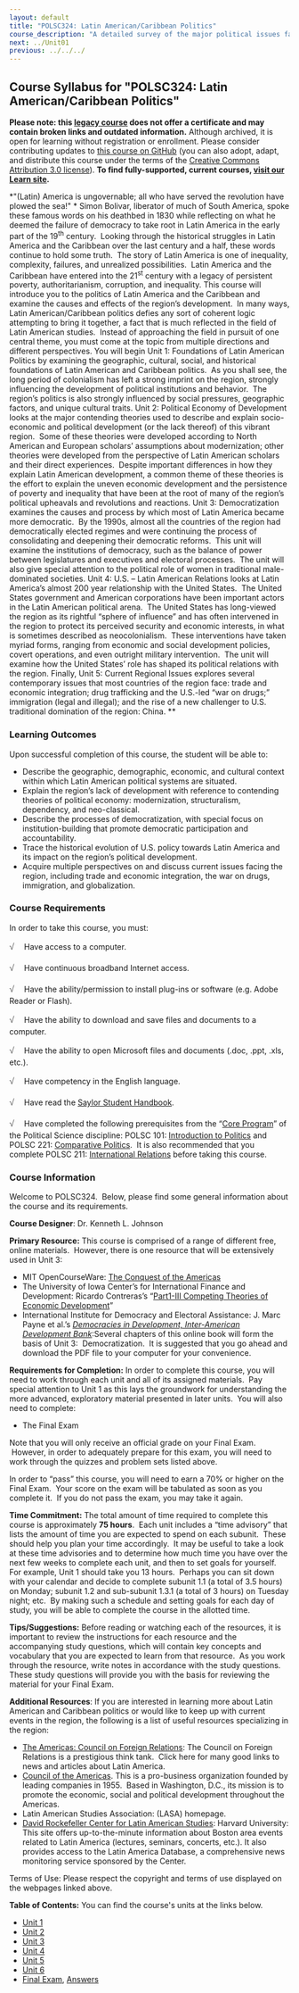 ```yaml
---
layout: default
title: "POLSC324: Latin American/Caribbean Politics"
course_description: "A detailed survey of the major political issues facing Latin American and Caribbean countries from the pre-colonial era to the present. Topics include the region’s history, geography, economic and social development, political systems, and institutions."
next: ../Unit01
previous: ../../../
---
```

Course Syllabus for "POLSC324: Latin American/Caribbean Politics"
-----------------------------------------------------------------

**Please note: this [legacy course](https://sayloracademy.zendesk.com/hc/en-us/articles/206089967) does not offer a certificate and may contain 
broken links and outdated information.** Although archived, it is open 
for learning without registration or enrollment. Please consider contributing 
updates to [this course on GitHub](https://github.com/saylordotorg/course_polsc324) 
(you can also adopt, adapt, and distribute this course under the terms of 
the [Creative Commons Attribution 3.0 license](http://creativecommons.org/licenses/by/3.0/)). **To find fully-supported, current courses, [visit our 
Learn site](https://learn.saylor.org).**

*"(Latin) America is ungovernable; all who have served the revolution
have plowed the sea!" * Simon Bolivar, liberator of much of South
America, spoke these famous words on his deathbed in 1830 while
reflecting on what he deemed the failure of democracy to take root in
Latin America in the early part of the 19<sup>th</sup> century.  Looking
through the historical struggles in Latin America and the Caribbean over
the last century and a half, these words continue to hold some truth. 
The story of Latin America is one of inequality, complexity, failures,
and unrealized possibilities.  Latin America and the Caribbean have
entered into the 21<sup>st</sup> century with a legacy of persistent
poverty, authoritarianism, corruption, and inequality. This course will
introduce you to the politics of Latin America and the Caribbean and
examine the causes and effects of the region’s development.  In many
ways, Latin American/Caribbean politics defies any sort of coherent
logic attempting to bring it together, a fact that is much reflected in
the field of Latin American studies.  Instead of approaching the field
in pursuit of one central theme, you must come at the topic from
multiple directions and different perspectives. You will begin Unit 1:
Foundations of Latin American Politics by examining the geographic,
cultural, social, and historical foundations of Latin American and
Caribbean politics.  As you shall see, the long period of colonialism
has left a strong imprint on the region, strongly influencing the
development of political institutions and behavior.  The region’s
politics is also strongly influenced by social pressures, geographic
factors, and unique cultural traits. Unit 2: Political Economy of
Development looks at the major contending theories used to describe and
explain socio-economic and political development (or the lack thereof)
of this vibrant region.  Some of these theories were developed according
to North American and European scholars’ assumptions about
modernization; other theories were developed from the perspective of
Latin American scholars and their direct experiences.  Despite important
differences in how they explain Latin American development, a common
theme of these theories is the effort to explain the uneven economic
development and the persistence of poverty and inequality that have been
at the root of many of the region’s political upheavals and revolutions
and reactions. Unit 3: Democratization examines the causes and process
by which most of Latin America became more democratic.  By the 1990s,
almost all the countries of the region had democratically elected
regimes and were continuing the process of consolidating and deepening
their democratic reforms.  This unit will examine the institutions of
democracy, such as the balance of power between legislatures and
executives and electoral processes.  The unit will also give special
attention to the political role of women in traditional male-dominated
societies. Unit 4: U.S. – Latin American Relations looks at Latin
America’s almost 200 year relationship with the United States.  The
United States government and American corporations have been important
actors in the Latin American political arena.  The United States has
long-viewed the region as its rightful “sphere of influence” and has
often intervened in the region to protect its perceived security and
economic interests, in what is sometimes described as neocolonialism. 
These interventions have taken myriad forms, ranging from economic and
social development policies, covert operations, and even outright
military intervention.  The unit will examine how the United States’
role has shaped its political relations with the region. Finally, Unit
5: Current Regional Issues explores several contemporary issues that
most countries of the region face: trade and economic integration; drug
trafficking and the U.S.-led “war on drugs;” immigration (legal and
illegal); and the rise of a new challenger to U.S. traditional
domination of the region: China. **

### Learning Outcomes

Upon successful completion of this course, the student will be able
to:  

-   Describe the geographic, demographic, economic, and cultural context
    within which Latin American political systems are situated.
-   Explain the region’s lack of development with reference to
    contending theories of political economy: modernization,
    structuralism, dependency, and neo-classical.
-   Describe the processes of democratization, with special focus on
    institution-building that promote democratic participation and
    accountability.
-   Trace the historical evolution of U.S. policy towards Latin America
    and its impact on the region’s political development.
-   Acquire multiple perspectives on and discuss current issues facing
    the region, including trade and economic integration, the war on
    drugs, immigration, and globalization.

### Course Requirements

In order to take this course, you must:  
  
 <span
style="color: rgb(85, 85, 85); font-family: 'Myriad Pro', 'Gill Sans', 'Gill Sans MT', Calibri, sans-serif; font-size: 16px; line-height: 24px; text-align: left; -webkit-text-size-adjust: none; ">√
   </span>Have access to a computer.  
  
 <span
style="color: rgb(85, 85, 85); font-family: 'Myriad Pro', 'Gill Sans', 'Gill Sans MT', Calibri, sans-serif; font-size: 16px; line-height: 24px; text-align: left; -webkit-text-size-adjust: none; ">√
   </span>Have continuous broadband Internet access.  
  
 <span
style="color: rgb(85, 85, 85); font-family: 'Myriad Pro', 'Gill Sans', 'Gill Sans MT', Calibri, sans-serif; font-size: 16px; line-height: 24px; text-align: left; -webkit-text-size-adjust: none; ">√
   </span>Have the ability/permission to install plug-ins or software
(e.g. Adobe Reader or Flash).  
  
 <span
style="color: rgb(85, 85, 85); font-family: 'Myriad Pro', 'Gill Sans', 'Gill Sans MT', Calibri, sans-serif; font-size: 16px; line-height: 24px; text-align: left; -webkit-text-size-adjust: none; ">√
   </span>Have the ability to download and save files and documents to a
computer.  
  
 <span
style="color: rgb(85, 85, 85); font-family: 'Myriad Pro', 'Gill Sans', 'Gill Sans MT', Calibri, sans-serif; font-size: 16px; line-height: 24px; text-align: left; -webkit-text-size-adjust: none; ">√
   </span>Have the ability to open Microsoft files and documents (.doc,
.ppt, .xls, etc.).  
  
 <span
style="color: rgb(85, 85, 85); font-family: 'Myriad Pro', 'Gill Sans', 'Gill Sans MT', Calibri, sans-serif; font-size: 16px; line-height: 24px; text-align: left; -webkit-text-size-adjust: none; ">√
   </span>Have competency in the English language.  
  
 <span
style="color: rgb(85, 85, 85); font-family: 'Myriad Pro', 'Gill Sans', 'Gill Sans MT', Calibri, sans-serif; font-size: 16px; line-height: 24px; text-align: left; -webkit-text-size-adjust: none; ">√
   </span>Have read the [Saylor Student
Handbook](http://www.saylor.org/site/wp-content/uploads/2012/05/Saylor-StudentHandbook.pdf).  
  
 <span
style="color: rgb(85, 85, 85); font-family: 'Myriad Pro', 'Gill Sans', 'Gill Sans MT', Calibri, sans-serif; font-size: 16px; line-height: 24px; text-align: left; -webkit-text-size-adjust: none; ">√
   </span>Have completed the following prerequisites from the “[Core
Program](http://www.saylor.org/majors/political-science/)” of the
Political Science discipline: POLSC 101: [Introduction to
Politics](http://www.saylor.org/courses/polsc101/) and POLSC 221:
[Comparative Politics](http://www.saylor.org/courses/polsc221/).  It is
also recommended that you complete POLSC 211: [International
Relations](http://www.saylor.org/courses/polsc211/) before taking this
course.

### Course Information

Welcome to POLSC324.  Below, please find some general information about
the course and its requirements.

**Course Designer**: Dr. Kenneth L. Johnson

**Primary Resource:** This course is comprised of a range of different
free, online materials.  However, there is one resource that will be
extensively used in Unit 3:

-   MIT OpenCourseWare: [The Conquest of the
    Americas](http://ocw.mit.edu/courses/anthropology/21a-441-the-conquest-of-america-spring-2004/lecture-notes/)
-   The University of Iowa Center’s for International Finance and
    Development: Ricardo Contreras’s “[Part1-III Competing Theories of
    Economic
    Development](http://blogs.law.uiowa.edu/ebook/uicifd-ebook/part-1-iii-competing-theories-economic-development)”
-   International Institute for Democracy and Electoral Assistance: J.
    Marc Payne et al.’s [*Democracies in Development, Inter-American
    Development
    Bank*](http://www.idea.int/publications/dem_dev/):Several chapters
    of this online book will form the basis of Unit 3: 
    Democratization.  It is suggested that you go ahead and download the
    PDF file to your computer for your convenience.

**Requirements for Completion:** In order to complete this course, you
will need to work through each unit and all of its assigned materials.
 Pay special attention to Unit 1 as this lays the groundwork for
understanding the more advanced, exploratory material presented in later
units.  You will also need to complete:

-   The Final Exam

Note that you will only receive an official grade on your Final Exam.
 However, in order to adequately prepare for this exam, you will need to
work through the quizzes and problem sets listed above.

In order to “pass” this course, you will need to earn a 70% or higher on
the Final Exam.  Your score on the exam will be tabulated as soon as you
complete it.  If you do not pass the exam, you may take it again.

**Time Commitment:** The total amount of time required to complete this
course is approximately **75 hours**.  Each unit includes a “time
advisory” that lists the amount of time you are expected to spend on
each subunit.  These should help you plan your time accordingly.  It may
be useful to take a look at these time advisories and to determine how
much time you have over the next few weeks to complete each unit, and
then to set goals for yourself.  For example, Unit 1 should take you 13
hours.  Perhaps you can sit down with your calendar and decide to
complete subunit 1.1 (a total of 3.5 hours) on Monday; subunit 1.2 and
sub-subunit 1.3.1 (a total of 3 hours) on Tuesday night; etc.  By making
such a schedule and setting goals for each day of study, you will be
able to complete the course in the allotted time.

**Tips/Suggestions:** Before reading or watching each of the resources,
it is important to review the instructions for each resource and the
accompanying study questions, which will contain key concepts and
vocabulary that you are expected to learn from that resource.  As you
work through the resource, write notes in accordance with the study
questions.  These study questions will provide you with the basis for
reviewing the material for your Final Exam.

**Additional Resources**: If you are interested in learning more about
Latin American and Caribbean politics or would like to keep up with
current events in the region, the following is a list of useful
resources specializing in the region:

-   [The Americas: Council on Foreign
    Relations](http://www.cfr.org/americas/americas/p7909): The Council
    on Foreign Relations is a prestigious think tank.  Click here for
    many good links to news and articles about Latin America.
-   [Council of the Americas](http://coa.counciloftheamericas.org/).
    This is a pro-business organization founded by leading companies in
    1955.  Based in Washington, D.C., its mission is to promote the
    economic, social and political development throughout the Americas. 
-   Latin American Studies Association: (LASA) homepage.
-   [David Rockefeller Center for Latin American
    Studies](http://www.drclas.harvard.edu/): Harvard University: This
    site offers up-to-the-minute information about Boston area events
    related to Latin America (lectures, seminars, concerts, etc.). It
    also provides access to the Latin America Database, a comprehensive
    news monitoring service sponsored by the Center.

Terms of Use: Please respect the copyright and terms of use displayed on
the webpages linked above.

**Table of Contents:** You can find the course's units at the links below.

- [Unit 1](https://legacy.saylor.org/polsc324/Unit01/)
- [Unit 2](https://legacy.saylor.org/polsc324/Unit02/)
- [Unit 3](https://legacy.saylor.org/polsc324/Unit03/)
- [Unit 4](https://legacy.saylor.org/polsc324/Unit04/)
- [Unit 5](https://legacy.saylor.org/polsc324/Unit05/)
- [Unit 6](https://legacy.saylor.org/polsc324/Unit06/)
- [Final Exam](http://saylordotorg.github.io/LegacyExams/POLSC/POLSC324/POLSC324-FinalExam.html), [Answers](http://saylordotorg.github.io/LegacyExams/POLSC/POLSC324/POLSC324-FinalExam-Answers.html)

